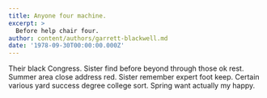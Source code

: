 ```yaml
---
title: Anyone four machine.
excerpt: >
  Before help chair four.
author: content/authors/garrett-blackwell.md
date: '1978-09-30T00:00:00.000Z'
---
```

Their black Congress. Sister find before beyond through those ok rest. Summer area close address red. Sister remember expert foot keep. Certain various yard success degree college sort. Spring want actually my happy.